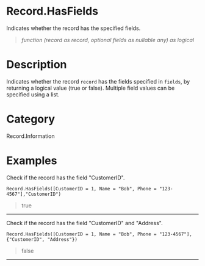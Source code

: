 ﻿# Record.HasFields
Indicates whether the record has the specified fields.
> _function (record as record, optional fields as nullable any) as logical_
# Description 
Indicates whether the record <code>record</code> has the fields specified in <code>fields</code>, by returning a logical value (true or false).
    Multiple field values can be specified using a list.
# Category 
Record.Information
# Examples 
Check if the record has the field "CustomerID".
```
Record.HasFields([CustomerID = 1, Name = "Bob", Phone = "123-4567"],"CustomerID")
```
> true
***
Check if the record has the field "CustomerID" and "Address".
```
Record.HasFields([CustomerID = 1, Name = "Bob", Phone = "123-4567"],{"CustomerID", "Address"})
```
> false
***
